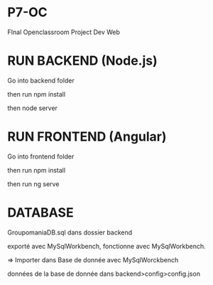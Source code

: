 # P7-OC
FInal Openclassroom Project Dev Web

# RUN BACKEND (Node.js)

Go into backend folder

then run npm install

then node server


# RUN FRONTEND (Angular)

Go into frontend folder

then run npm install

then run ng serve


# DATABASE 

GroupomaniaDB.sql dans dossier backend

exporté avec MySqlWorkbench, fonctionne avec MySqlWorkbench.

=> Importer dans Base de donnée avec MySqlWorckbench

données de la base de donnée dans backend>config>config.json



